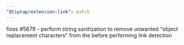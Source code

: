 ```yaml
---
"@tiptap/extension-link": patch
---
```


fixes #5679 - perform string sanitization to remove unwanted "object replacement characters" from the before performing link detection
